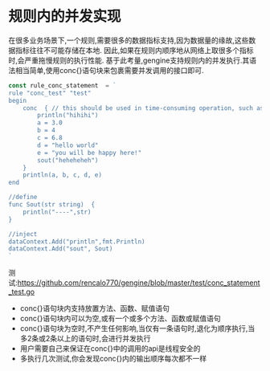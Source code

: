 # 规则内的并发实现
在很多业务场景下,一个规则,需要很多的数据指标支持,因为数据量的缘故,这些数据指标往往不可能存储在本地. 因此,如果在规则内顺序地从网络上取很多个指标时,会严重拖慢规则的执行性能.
基于此考量,gengine支持规则内的并发执行.其语法相当简单,使用conc{}语句块来包裹需要并发调用的接口即可.
```go
const rule_conc_statement  = `
rule "conc_test" "test" 
begin
	conc  { // this should be used in time-consuming operation, such as the operation contains network connection (get data from remote based on network) 
		println("hihihi")
		a = 3.0
		b = 4
		c = 6.8
		d = "hello world"
        e = "you will be happy here!"
		sout("heheheheh")
	}
	println(a, b, c, d, e)
end

//define
func Sout(str string)  {
	println("----",str)
}

//inject
dataContext.Add("println",fmt.Println)
dataContext.Add("sout", Sout)
`
```

测试:https://github.com/rencalo770/gengine/blob/master/test/conc_statement_test.go
- conc{}语句块内支持放置方法、函数、赋值语句
- conc{}语句块内可以为空,或有一个或多个方法、函数或赋值语句
- conc{}语句块为空时,不产生任何影响,当仅有一条语句时,退化为顺序执行,当多2条或2条以上的语句时,会进行并发执行
- 用户需要自己来保证在conc{}中的调用的api是线程安全的
- 多执行几次测试,你会发现conc{}内的输出顺序每次都不一样













